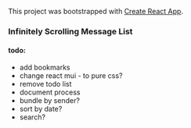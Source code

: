 This project was bootstrapped with [Create React App](https://github.com/facebookincubator/create-react-app).

### Infinitely Scrolling Message List

#### todo:

 - add bookmarks
 - change react mui - to pure css?
 - remove todo list
 - document process
 - bundle by sender?
 - sort by date?
 - search?